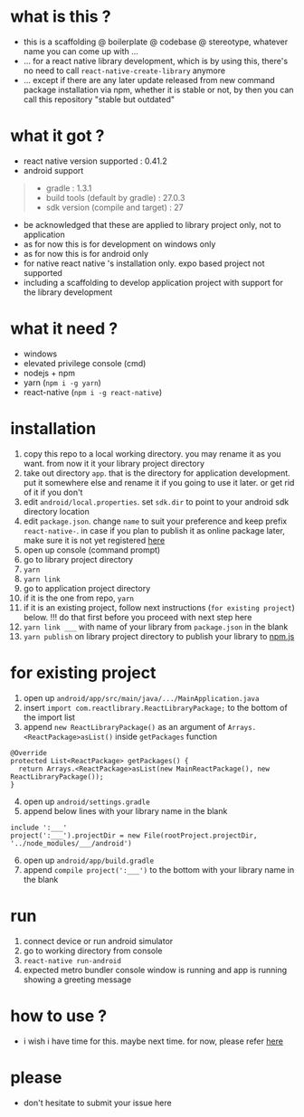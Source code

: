 # what is this ?
- this is a scaffolding @ boilerplate @ codebase @ stereotype, whatever name you can come up with ...
- ... for a react native library development, which is by using this, there's no need to call `react-native-create-library` anymore
- ... except if there are any later update released from new command package installation via npm, whether it is stable or not, by then you can call this repository "stable but outdated"

# what it got ?
- react native version supported : 0.41.2
- android support
> - gradle : 1.3.1
> - build tools (default by gradle) : 27.0.3
> - sdk version (compile and target) : 27
- be acknowledged that these are applied to library project only, not to application
- as for now this is for development on windows only
- as for now this is for android only
- for native react native 's installation only. expo based project not supported
- including a scaffolding to develop application project with support for the library development

# what it need ?
- windows
- elevated privilege console (cmd)
- nodejs + npm
- yarn (`npm i -g yarn`)
- react-native (`npm i -g react-native`)

# installation
1. copy this repo to a local working directory. you may rename it as you want. from now it it your library project directory
2. take out directory `app`. that is the directory for application development. put it somewhere else and rename it if you going to use it later. or get rid of it if you don't
3. edit `android/local.properties`. set `sdk.dir` to point to your android sdk directory location
4. edit `package.json`. change `name` to suit your preference and keep prefix `react-native-`. in case if you plan to publish it as online package later, make sure it is not yet registered <a target='_blank' href='https://www.npmjs.com/'>here</a>
5. open up console (command prompt)
6. go to library project directory
7. `yarn`
8. `yarn link`
9. go to application project directory
10. if it is the one from repo, `yarn`
11. if it is an existing project, follow next instructions (`for existing project`) below. !!! do that first before you proceed with next step here
12. `yarn link ___` with name of your library from `package.json` in the blank
13. `yarn publish` on library project directory to publish your library to <a target='_blank' href='https://www.npmjs.com/'>npm.js</a>

# for existing project
1. open up `android/app/src/main/java/.../MainApplication.java`
2. insert `import com.reactlibrary.ReactLibraryPackage;` to the bottom of the import list
3. append `new ReactLibraryPackage()` as an argument of `Arrays.<ReactPackage>asList()` inside `getPackages` function
```
@Override
protected List<ReactPackage> getPackages() {
  return Arrays.<ReactPackage>asList(new MainReactPackage(), new ReactLibraryPackage());
}
```
4. open up `android/settings.gradle`
5. append below lines with your library name in the blank
```
include ':___'
project(':___').projectDir = new File(rootProject.projectDir, '../node_modules/___/android')
```
6. open up `android/app/build.gradle`
7. append `compile project(':___')` to the bottom with your library name in the blank
    
# run
1. connect device or run android simulator
2. go to working directory from console
3. `react-native run-android`
4. expected metro bundler console window is running and app is running showing a greeting message

# how to use ?
- i wish i have time for this. maybe next time. for now, please refer <a target='_blank' href='https://facebook.github.io/react-native/docs/native-modules-android'>here</a>

# please
- don't hesitate to submit your issue here

